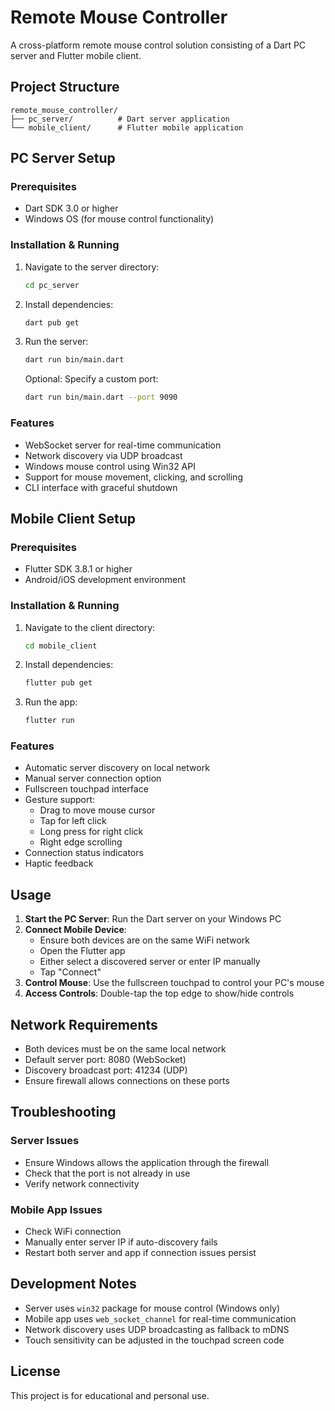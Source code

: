 # Remote Mouse Controller

A cross-platform remote mouse control solution consisting of a Dart PC server and Flutter mobile client.

## Project Structure

```
remote_mouse_controller/
├── pc_server/          # Dart server application
└── mobile_client/      # Flutter mobile application
```

## PC Server Setup

### Prerequisites
- Dart SDK 3.0 or higher
- Windows OS (for mouse control functionality)

### Installation & Running

1. Navigate to the server directory:
   ```bash
   cd pc_server
   ```

2. Install dependencies:
   ```bash
   dart pub get
   ```

3. Run the server:
   ```bash
   dart run bin/main.dart
   ```

   Optional: Specify a custom port:
   ```bash
   dart run bin/main.dart --port 9090
   ```

### Features
- WebSocket server for real-time communication
- Network discovery via UDP broadcast
- Windows mouse control using Win32 API
- Support for mouse movement, clicking, and scrolling
- CLI interface with graceful shutdown

## Mobile Client Setup

### Prerequisites
- Flutter SDK 3.8.1 or higher
- Android/iOS development environment

### Installation & Running

1. Navigate to the client directory:
   ```bash
   cd mobile_client
   ```

2. Install dependencies:
   ```bash
   flutter pub get
   ```

3. Run the app:
   ```bash
   flutter run
   ```

### Features
- Automatic server discovery on local network
- Manual server connection option
- Fullscreen touchpad interface
- Gesture support:
  - Drag to move mouse cursor
  - Tap for left click
  - Long press for right click
  - Right edge scrolling
- Connection status indicators
- Haptic feedback

## Usage

1. **Start the PC Server**: Run the Dart server on your Windows PC
2. **Connect Mobile Device**: 
   - Ensure both devices are on the same WiFi network
   - Open the Flutter app
   - Either select a discovered server or enter IP manually
   - Tap "Connect"
3. **Control Mouse**: Use the fullscreen touchpad to control your PC's mouse
4. **Access Controls**: Double-tap the top edge to show/hide controls

## Network Requirements

- Both devices must be on the same local network
- Default server port: 8080 (WebSocket)
- Discovery broadcast port: 41234 (UDP)
- Ensure firewall allows connections on these ports

## Troubleshooting

### Server Issues
- Ensure Windows allows the application through the firewall
- Check that the port is not already in use
- Verify network connectivity

### Mobile App Issues
- Check WiFi connection
- Manually enter server IP if auto-discovery fails
- Restart both server and app if connection issues persist

## Development Notes

- Server uses `win32` package for mouse control (Windows only)
- Mobile app uses `web_socket_channel` for real-time communication
- Network discovery uses UDP broadcasting as fallback to mDNS
- Touch sensitivity can be adjusted in the touchpad screen code

## License

This project is for educational and personal use.
